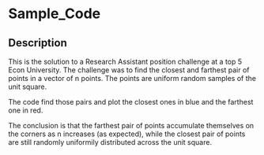 # Sample_Code

## Description

This is the solution to a Research Assistant position challenge at a top 5 Econ University. The challenge was to find the closest and farthest pair of points in a vector of n points. The points are uniform random samples of the unit square. 

The code find those pairs and plot the closest ones in blue and the farthest one in red. 

The conclusion is that the farthest pair of points accumulate themselves on the corners as n increases (as expected), while the closest pair of points are still randomly uniformily distributed across the unit square. 
